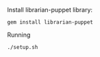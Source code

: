 Install librarian-puppet library:

```
gem install librarian-puppet
```

Running
```
./setup.sh
```
